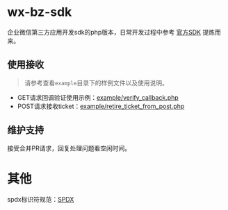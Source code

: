 # wx-bz-sdk
 
企业微信第三方应用开发sdk的php版本，日常开发过程中参考 [官方SDK](https://github.com/sbzhu/weworkapi_php/blob/master/callback/pkcs7Encoder.php) 提炼而来。

## 使用接收

> 请参考查看`example`目录下的样例文件以及使用说明。

* GET请求回调验证使用示例：[example/verify_callback.php](https://github.com/jjonline/wx-biz-sdk/blob/master/example/verify_callback.php)
* POST请求接收ticket：[example/retire_ticket_from_post.php](https://github.com/jjonline/wx-biz-sdk/blob/master/example/retire_ticket_from_post.php)

## 维护支持

接受合并PR请求，回复处理问题看空闲时间。

# 其他

spdx标识符规范：[SPDX](https://spdx.org/licenses/)
